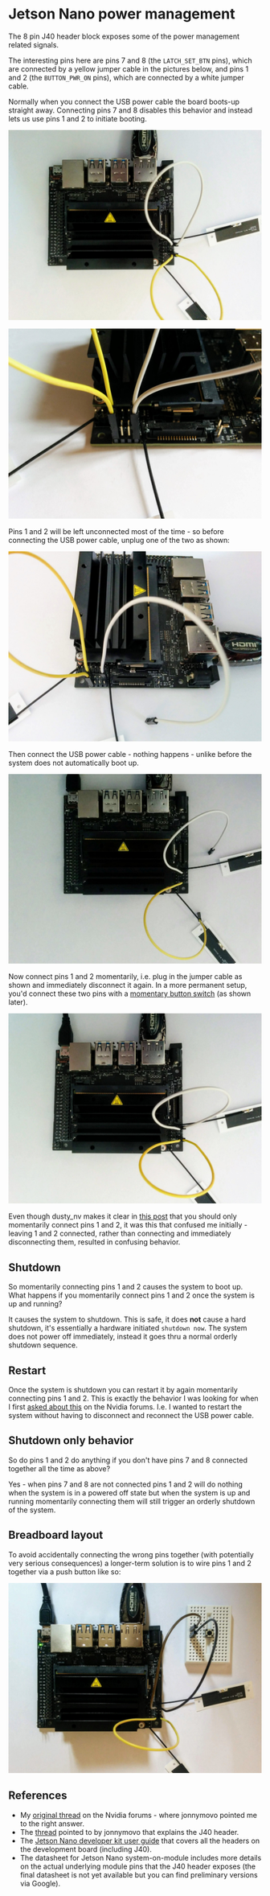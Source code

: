 Jetson Nano power management
============================

The 8 pin J40 header block exposes some of the power management related signals.

The interesting pins here are pins 7 and 8 (the `LATCH_SET_BTN` pins), which are connected by a yellow jumper cable in the pictures below, and pins 1 and 2 (the `BUTTON_PWR_ON` pins), which are connected by a white jumper cable.

Normally when you connect the USB power cable the board boots-up straight away. Connecting pins 7 and 8 disables this behavior and instead lets us use pins 1 and 2 to initiate booting.

![01](no-power-white-in.jpg)

![01](no-power-white-in-side-view.jpg)

Pins 1 and 2 will be left unconnected most of the time - so before connecting the USB power cable, unplug one of the two as shown:

![01](no-power-white-out-side-view.jpg)

Then connect the USB power cable - nothing happens - unlike before the system does not automatically boot up.

![01](power-white-out.jpg)

Now connect pins 1 and 2 momentarily, i.e. plug in the jumper cable as shown and immediately disconnect it again. In a more permanent setup, you'd connect these two pins with a [momentary button switch](https://www.adafruit.com/product/367) (as shown later).

![01](power-white-in.jpg)

Even though dusty_nv makes it clear in [this post](https://devtalk.nvidia.com/default/topic/1050888/jetson-nano/power-and-suspend-buttons-for-jetson-nano/) that you should only momentarily connect pins 1 and 2, it was this that confused me initially - leaving 1 and 2 connected, rather than connecting and immediately disconnecting them, resulted in confusing behavior.

Shutdown
--------

So momentarily connecting pins 1 and 2 causes the system to boot up. What happens if you momentarily connect pins 1 and 2 once the system is up and running?

It causes the system to shutdown. This is safe, it does **not** cause a hard shutdown, it's essentially a hardware initiated `shutdown now`. The system does not power off immediately, instead it goes thru a normal orderly shutdown sequence.

Restart
-------

Once the system is shutdown you can restart it by again momentarily connecting pins 1 and 2. This is exactly the behavior I was looking for when I first [asked about this](https://devtalk.nvidia.com/default/topic/1051378/jetson-nano/jetson-nano-wake-from-shutdown-poweroff-functionality-/) on the Nvidia forums. I.e. I wanted to restart the system without having to disconnect and reconnect the USB power cable.

Shutdown only behavior
----------------------

So do pins 1 and 2 do anything if you don't have pins 7 and 8 connected together all the time as above?

Yes - when pins 7 and 8 are not connected pins 1 and 2 will do nothing when the system is in a powered off state but when the system is up and running momentarily connecting them will still trigger an orderly shutdown of the system.

Breadboard layout
-----------------

To avoid accidentally connecting the wrong pins together (with potentially very serious consequences) a longer-term solution is to wire pins 1 and 2 together via a push button like so:

![01](power-push-button.jpg)

References
----------

* My [original thread](https://devtalk.nvidia.com/default/topic/1051378/jetson-nano/jetson-nano-wake-from-shutdown-poweroff-functionality-/) on the Nvidia forums - where jonnymovo pointed me to the right answer.
* The [thread](https://devtalk.nvidia.com/default/topic/1050888/jetson-nano/power-and-suspend-buttons-for-jetson-nano/) pointed to by jonnymovo that explains the J40 header.
* The [Jetson Nano developer kit user guide](https://developer.nvidia.com/embedded/dlc/jetson-nano-dev-kit-user-guide) that covers all the headers on the development board (including J40).
* The datasheet for Jetson Nano system-on-module includes more details on the actual underlying module pins that the J40 header exposes (the final datasheet is not yet available but you can find preliminary versions via Google).
